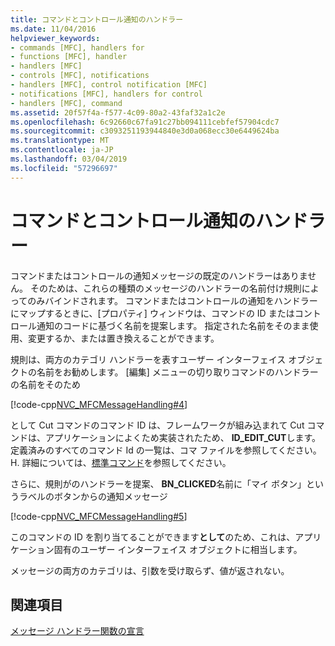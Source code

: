 ```yaml
---
title: コマンドとコントロール通知のハンドラー
ms.date: 11/04/2016
helpviewer_keywords:
- commands [MFC], handlers for
- functions [MFC], handler
- handlers [MFC]
- controls [MFC], notifications
- handlers [MFC], control notification [MFC]
- notifications [MFC], handlers for control
- handlers [MFC], command
ms.assetid: 20f57f4a-f577-4c09-80a2-43faf32a1c2e
ms.openlocfilehash: 6c92660c67fa91c27bb094111cebfef57904cdc7
ms.sourcegitcommit: c3093251193944840e3d0a068ecc30e6449624ba
ms.translationtype: MT
ms.contentlocale: ja-JP
ms.lasthandoff: 03/04/2019
ms.locfileid: "57296697"
---
```

# <a name="handlers-for-commands-and-control-notifications"></a>コマンドとコントロール通知のハンドラー

コマンドまたはコントロールの通知メッセージの既定のハンドラーはありません。 そのためは、これらの種類のメッセージのハンドラーの名前付け規則によってのみバインドされます。 コマンドまたはコントロールの通知をハンドラーにマップするときに、[プロパティ] ウィンドウは、コマンドの ID またはコントロール通知のコードに基づく名前を提案します。 指定された名前をそのまま使用、変更するか、または置き換えることができます。

規則は、両方のカテゴリ ハンドラーを表すユーザー インターフェイス オブジェクトの名前をお勧めします。 [編集] メニューの切り取りコマンドのハンドラーの名前をそのため

[!code-cpp[NVC_MFCMessageHandling#4](../mfc/codesnippet/cpp/handlers-for-commands-and-control-notifications_1.h)]

として Cut コマンドのコマンド ID は、フレームワークが組み込まれて Cut コマンドは、アプリケーションによくため実装されたため、 **ID_EDIT_CUT**します。 定義済みのすべてのコマンド Id の一覧は、コマ ファイルを参照してください。H. 詳細については、[標準コマンド](../mfc/standard-commands.md)を参照してください。

さらに、規則がのハンドラーを提案、 **BN_CLICKED**名前に「マイ ボタン」というラベルのボタンからの通知メッセージ

[!code-cpp[NVC_MFCMessageHandling#5](../mfc/codesnippet/cpp/handlers-for-commands-and-control-notifications_2.h)]

このコマンドの ID を割り当てることができます**として**のため、これは、アプリケーション固有のユーザー インターフェイス オブジェクトに相当します。

メッセージの両方のカテゴリは、引数を受け取らず、値が返されない。

## <a name="see-also"></a>関連項目

[メッセージ ハンドラー関数の宣言](../mfc/declaring-message-handler-functions.md)
